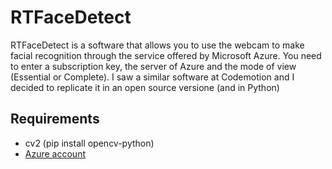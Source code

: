 # RTFaceDetect
RTFaceDetect is a software that allows you to use the webcam to make facial recognition through the service offered by Microsoft Azure. You need to enter a subscription key, the server of Azure and the mode of view (Essential or Complete). I saw a similar software at Codemotion and I decided to replicate it in an open source versione (and in Python)
## Requirements
* cv2 (pip install opencv-python)
* [Azure account](portal.azure.com)
